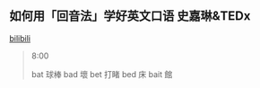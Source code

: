 ## 如何用「回音法」学好英文口语 史嘉琳&TEDx



[bilibili](https://www.bilibili.com/video/av40570743/?spm_id_from=333.788.videocard.0)

> 8:00  
>
> bat  球棒
> bad  壞
> bet  打睹
> bed  床
> bait  館

